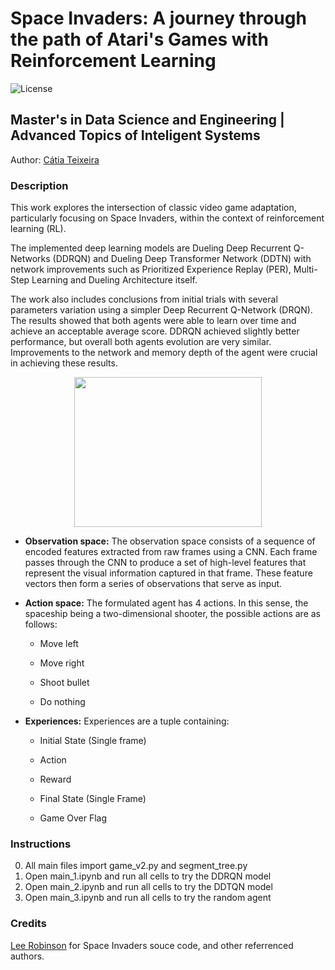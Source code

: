 # Space Invaders: A journey through the path of Atari's Games with Reinforcement Learning

![License](https://img.shields.io/static/v1?label=license&message=CC-BY-NC-ND-4.0&color=green)

## Master's in Data Science and Engineering | Advanced Topics of Inteligent Systems

Author: [Cátia Teixeira](https://github.com/crdsteixeira)


### Description

This work explores the intersection of classic video game adaptation, particularly focusing on Space Invaders, within the context of reinforcement learning (RL).

The implemented deep learning models are Dueling Deep Recurrent Q-Networks (DDRQN) and Dueling Deep Transformer Network (DDTN) with network improvements such as Prioritized Experience Replay (PER), Multi-Step Learning and Dueling Architecture itself.

The work also includes conclusions from initial trials with several parameters variation using a simpler Deep Recurrent Q-Network (DRQN). The results showed that both agents were able to learn over time and achieve an acceptable average score. DDRQN
achieved slightly better performance, but overall both agents evolution are very similar. 
Improvements to the network and memory depth of the agent were crucial in achieving these results.

<p align='center'>
<img src="http://i.imgur.com/mR81p5O.png" width="300" height="240"/>
</p>



- **Observation space:** The observation space consists of a sequence of encoded features extracted from raw frames using a CNN. Each frame passes through the CNN to produce a set of high-level features that represent the visual information
captured in that frame. These feature vectors then form a series of observations that serve as input.

- **Action space:** The formulated agent has 4 actions. In this sense, the spaceship being a two-dimensional shooter, the
possible actions are as follows:

  - Move left

  - Move right

  - Shoot bullet

  - Do nothing

- **Experiences:** Experiences are a tuple containing:
   
  - Initial State (Single frame)

  - Action

  - Reward

  - Final State (Single Frame)

  - Game Over Flag

### Instructions

0. All main files import game_v2.py and segment_tree.py
1. Open main_1.ipynb  and run all cells to try the DDRQN model
2. Open main_2.ipynb  and run all cells to try the DDTQN model
3. Open main_3.ipynb  and run all cells to try the random agent

### Credits

[Lee Robinson](https://github.com/leerob) for Space Invaders souce code, and other referrenced authors.
